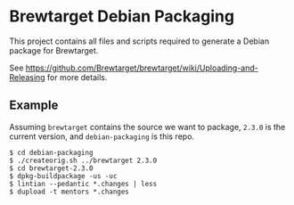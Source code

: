 # Brewtarget Debian Packaging

This project contains all files and scripts required to generate a Debian
package for Brewtarget.

See https://github.com/Brewtarget/brewtarget/wiki/Uploading-and-Releasing for more details.

## Example

Assuming `brewtarget` contains the source we want to package, `2.3.0` is
the current version, and `debian-packaging` is this repo.

    $ cd debian-packaging
    $ ./createorig.sh ../brewtarget 2.3.0
    $ cd brewtarget-2.3.0
    $ dpkg-buildpackage -us -uc
    $ lintian --pedantic *.changes | less
    $ dupload -t mentors *.changes
